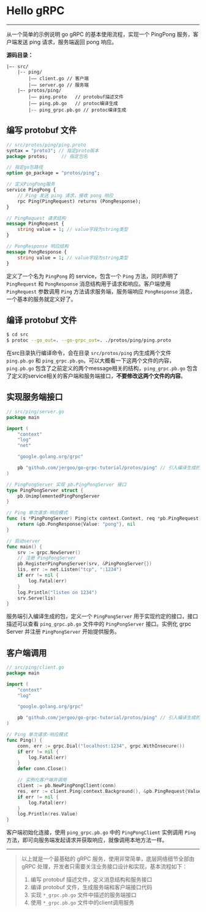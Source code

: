 # Hello gRPC

---

从一个简单的示例说明 go gRPC 的基本使用流程，实现一个 PingPong 服务，客户端发送 ping 请求，服务端返回 pong 响应。

**源码目录：**

```
|—- src/
	|-- ping/
		|—— client.go // 客户端
		|—— server.go // 服务端
	|—- protos/ping/
		|—— ping.proto   // protobuf描述文件
		|—— ping.pb.go   // protoc编译生成
    	|-- ping_grpc.pb.go // protoc编译生成
```

## 编写 protobuf 文件

```protobuf
// src/protos/ping/ping.proto
syntax = "proto3"; // 指定proto版本
package protos;     // 指定包名

// 指定go包路径
option go_package = "protos/ping";

// 定义PingPong服务
service PingPong {
    // Ping 发送 ping 请求，接收 pong 响应
    rpc Ping(PingRequest) returns (PongResponse);
}

// PingRequest 请求结构
message PingRequest {
    string value = 1; // value字段为string类型
}

// PongResponse 响应结构
message PongResponse {
    string value = 1; // value字段为string类型
}
```

定义了一个名为 `PingPong` 的 service，包含一个 `Ping` 方法，同时声明了 `PingRequest` 和 `PongResponse` 消息结构用于请求和响应。客户端使用 `PingRequest` 参数调用 `Ping` 方法请求服务端，服务端响应 `PongResponse` 消息，一个基本的服务就定义好了。

## 编译 protobuf 文件

```sh
$ cd src
$ protoc --go_out=. --go-grpc_out=. ./protos/ping/ping.proto
```
在src目录执行编译命令，会在目录 `src/protos/ping` 内生成两个文件 `ping.pb.go` 和 `ping_grpc.pb.go`。可以大概看一下这两个文件的内容，`ping.pb.go` 包含了之前定义的两个message相关的结构，`ping_grpc.pb.go` 包含了定义的service相关的客户端和服务端接口，**不要修改这两个文件的内容**。

## 实现服务端接口

```go
// src/ping/server.go
package main

import (
	"context"
	"log"
	"net"

	"google.golang.org/grpc"

	pb "github.com/jergoo/go-grpc-tutorial/protos/ping" // 引入编译生成的包
)

// PingPongServer 实现 pb.PingPongServer 接口
type PingPongServer struct {
	pb.UnimplementedPingPongServer
}

// Ping 单次请求-响应模式
func (s *PingPongServer) Ping(ctx context.Context, req *pb.PingRequest) (*pb.PongResponse, error) {
	return &pb.PongResponse{Value: "pong"}, nil
}

// 启动server
func main() {
	srv := grpc.NewServer()
	// 注册 PingPongServer
	pb.RegisterPingPongServer(srv, &PingPongServer{})
	lis, err := net.Listen("tcp", ":1234")
	if err != nil {
		log.Fatal(err)
	}
	log.Println("listen on 1234")
	srv.Serve(lis)
}
```

服务端引入编译生成的包，定义一个 `PingPongServer` 用于实现约定的接口，接口描述可以查看 `ping_grpc.pb.go` 文件中的 `PingPongServer` 接口。实例化 grpc Server 并注册 `PingPongServer` 开始提供服务。

## 客户端调用

```go
// src/ping/client.go
package main

import (
	"context"
	"log"

	"google.golang.org/grpc"

	pb "github.com/jergoo/go-grpc-tutorial/protos/ping" // 引入编译生成的包
)

// Ping 单次请求-响应模式
func Ping() {
	conn, err := grpc.Dial("localhost:1234", grpc.WithInsecure())
	if err != nil {
		log.Fatal(err)
	}
	defer conn.Close()

	// 实例化客户端并调用
	client := pb.NewPingPongClient(conn)
	res, err := client.Ping(context.Background(), &pb.PingRequest{Value: "ping"})
	if err != nil {
		log.Fatal(err)
	}
	log.Println(res.Value)
}
```

客户端初始化连接，使用 `ping_grpc.pb.go` 中的 `PingPongClient` 实例调用 `Ping` 方法，即可向服务端发起请求并获取响应，就像调用本地方法一样。

---

> 以上就是一个最基础的 gRPC 服务，使用非常简单，底层网络细节全部由 gRPC 处理，开发者只需要关注业务接口设计和实现，基本流程如下：
> 1. 编写 protobuf 描述文件，定义消息结构和服务接口
> 2. 编译 protobuf 文件，生成服务端和客户端接口代码
> 3. 实现 `*_grpc.pb.go` 文件中描述的服务端接口
> 4. 使用 `*_grpc.pb.go` 文件中的client调用服务
